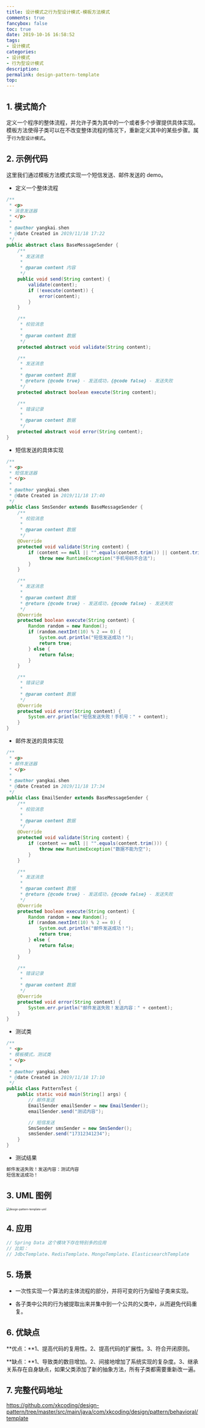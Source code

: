 ```yaml
---
title: 设计模式之行为型设计模式-模板方法模式
comments: true
fancybox: false
toc: true
date: 2019-10-16 16:58:52
tags:
- 设计模式
categories:
- 设计模式
- 行为型设计模式
description:
permalink: design-pattern-template
top:
---
```

## 1. 模式简介

定义一个程序的整体流程，并允许子类为其中的一个或者多个步骤提供具体实现。模板方法使得子类可以在不改变整体流程的情况下，重新定义其中的某些步骤。属于`行为型设计模式`。

<!--more-->

## 2. 示例代码

这里我们通过模板方法模式实现一个短信发送、邮件发送的 demo。

- 定义一个整体流程

```java
/**
 * <p>
 * 消息发送器
 * </p>
 *
 * @author yangkai.shen
 * @date Created in 2019/11/18 17:22
 */
public abstract class BaseMessageSender {
    /**
     * 发送消息
     *
     * @param content 内容
     */
    public void send(String content) {
        validate(content);
        if (!execute(content)) {
            error(content);
        }
    }

    /**
     * 校验消息
     *
     * @param content 数据
     */
    protected abstract void validate(String content);

    /**
     * 发送消息
     *
     * @param content 数据
     * @return {@code true} - 发送成功，{@code false} - 发送失败
     */
    protected abstract boolean execute(String content);

    /**
     * 错误记录
     *
     * @param content 数据
     */
    protected abstract void error(String content);
}
```

- 短信发送的具体实现

```java
/**
 * <p>
 * 短信发送器
 * </p>
 *
 * @author yangkai.shen
 * @date Created in 2019/11/18 17:40
 */
public class SmsSender extends BaseMessageSender {
    /**
     * 校验消息
     *
     * @param content 数据
     */
    @Override
    protected void validate(String content) {
        if (content == null || "".equals(content.trim()) || content.trim().length() != 11) {
            throw new RuntimeException("手机号码不合法");
        }
    }

    /**
     * 发送消息
     *
     * @param content 数据
     * @return {@code true} - 发送成功，{@code false} - 发送失败
     */
    @Override
    protected boolean execute(String content) {
        Random random = new Random();
        if (random.nextInt(10) % 2 == 0) {
            System.out.println("短信发送成功！");
            return true;
        } else {
            return false;
        }
    }

    /**
     * 错误记录
     *
     * @param content 数据
     */
    @Override
    protected void error(String content) {
        System.err.println("短信发送失败！手机号：" + content);
    }
}
```

- 邮件发送的具体实现

```java
/**
 * <p>
 * 邮件发送器
 * </p>
 *
 * @author yangkai.shen
 * @date Created in 2019/11/18 17:34
 */
public class EmailSender extends BaseMessageSender {
    /**
     * 校验消息
     *
     * @param content 数据
     */
    @Override
    protected void validate(String content) {
        if (content == null || "".equals(content.trim())) {
            throw new RuntimeException("数据不能为空");
        }
    }

    /**
     * 发送消息
     *
     * @param content 数据
     * @return {@code true} - 发送成功，{@code false} - 发送失败
     */
    @Override
    protected boolean execute(String content) {
        Random random = new Random();
        if (random.nextInt(10) % 2 == 0) {
            System.out.println("邮件发送成功！");
            return true;
        } else {
            return false;
        }
    }

    /**
     * 错误记录
     *
     * @param content 数据
     */
    @Override
    protected void error(String content) {
        System.err.println("邮件发送失败！发送内容：" + content);
    }
}
```

- 测试类

```java
/**
 * <p>
 * 模板模式，测试类
 * </p>
 *
 * @author yangkai.shen
 * @date Created in 2019/11/18 17:10
 */
public class PatternTest {
    public static void main(String[] args) {
        // 邮件发送
        EmailSender emailSender = new EmailSender();
        emailSender.send("测试内容");

        // 短信发送
        SmsSender smsSender = new SmsSender();
        smsSender.send("17312341234");
    }
}
```

- 测试结果

```bash
邮件发送失败！发送内容：测试内容
短信发送成功！
```

## 3. UML 图例

<img src="https://static.xkcoding.com/blog/2019-11-21-design-pattern-template-uml.png" alt="design-pattern-template-uml" style="zoom:50%;" />

## 4. 应用

```java
// Spring Data 这个模块下存在特别多的应用
// 比如：
// JdbcTemplate、RedisTemplate、MongoTemplate、ElasticsearchTemplate
```

## 5. 场景

- 一次性实现一个算法的主体流程的部分，并将可变的行为留给子类来实现。

- 各子类中公共的行为被提取出来并集中到一个公共的父类中，从而避免代码重复。

## 6. 优缺点

**优点：**1、提高代码的复用性。2、提高代码的扩展性。3、符合开闭原则。

**缺点：**1、导致类的数目增加。2、间接地增加了系统实现的复杂度。3、继承关系存在自身缺点，如果父类添加了新的抽象方法，所有子类都需要重新改一遍。

## 7. 完整代码地址

https://github.com/xkcoding/design-pattern/tree/master/src/main/java/com/xkcoding/design/pattern/behavioral/template